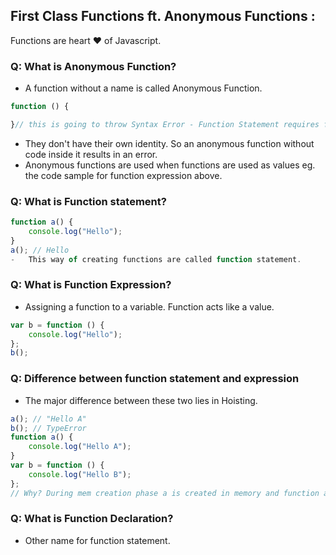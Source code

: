 ## First Class Functions ft. Anonymous Functions :

Functions are heart ♥ of Javascript.

### Q: What is Anonymous Function?

-   A function without a name is called Anonymous Function.

```js
function () {

}// this is going to throw Syntax Error - Function Statement requires function name.
```

-   They don't have their own identity. So an anonymous function without code inside it results in an error.
-   Anonymous functions are used when functions are used as values eg. the code sample for function expression above.

### Q: What is Function statement?

```js
function a() {
    console.log("Hello");
}
a(); // Hello
-   This way of creating functions are called function statement.
```

### Q: What is Function Expression?

-   Assigning a function to a variable. Function acts like a value.

```js
var b = function () {
    console.log("Hello");
};
b();
```

### Q: Difference between function statement and expression

-   The major difference between these two lies in Hoisting.

```js
a(); // "Hello A"
b(); // TypeError
function a() {
    console.log("Hello A");
}
var b = function () {
    console.log("Hello B");
};
// Why? During mem creation phase a is created in memory and function assigned to a. But b is created like a variable (b:undefined) and until code reaches the function()  part, it is still undefined. So it cannot be called.
```

### Q: What is Function Declaration?

-   Other name for function statement.
